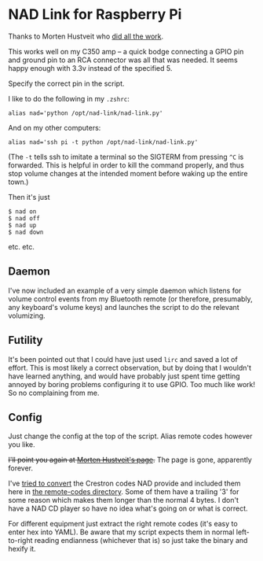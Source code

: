 NAD Link for Raspberry Pi
=====

Thanks to Morten Hustveit who [did all the work](http://www.ping.uio.no/~mortehu/nadlink/).

This works well on my C350 amp – a quick bodge connecting a GPIO pin and ground pin to an RCA connector was all that was needed. It seems happy enough with 3.3v instead of the specified 5.

Specify the correct pin in the script.

I like to do the following in my `.zshrc`:

````
alias nad='python /opt/nad-link/nad-link.py'
````

And on my other computers:
````
alias nad='ssh pi -t python /opt/nad-link/nad-link.py'
````
(The `-t` tells ssh to imitate a terminal so the SIGTERM from pressing `^C` is forwarded. This is helpful in order to kill the command properly, and thus stop volume changes at the intended moment before waking up the entire town.)

Then it's just
````
$ nad on
$ nad off
$ nad up
$ nad down
````
etc. etc.


Daemon
-----

I've now included an example of a very simple daemon which listens for volume control events from my Bluetooth remote (or therefore, presumably, any keyboard's volume keys) and launches the script to do the relevant volumizing.


Futility
--------

It's been pointed out that I could have just used `lirc` and saved a lot of effort. This is most likely a correct observation, but by doing that I wouldn't have learned anything, and would have probably just spent time getting annoyed by boring problems configuring it to use GPIO. Too much like work! So no complaining from me.


Config
-----

Just change the config at the top of the script. Alias remote codes however you like.

~~I'll point you again at [Morten Hustveit's page](http://www.ping.uio.no/~mortehu/nadlink/).~~ The page is gone, apparently forever.

I've [tried to convert](https://github.com/tsprlng/nad-link/issues/4) the Crestron codes NAD provide and included them here in [the remote-codes directory](./remote-codes). Some of them have a trailing '3' for some reason which makes them longer than the normal 4 bytes. I don't have a NAD CD player so have no idea what's going on or what is correct.

For different equipment just extract the right remote codes (it's easy to enter hex into YAML). Be aware that my script expects them in normal left-to-right reading endianness (whichever that is) so just take the binary and hexify it.

